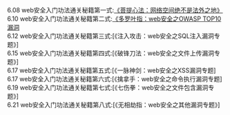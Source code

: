 
6.08 web安全入门功法通关秘籍第一式:[《菩提心法：网络空间绝不是法外之地》](https://withzz.com/live/164)  
6.10 web安全入门功法通关秘籍第二式:[《多罗叶指：web安全之OWASP TOP10漏洞](https://withzz.com/live/177)  
6.12 web安全入门功法通关秘籍第三式:[《注入攻击：web安全之SQL注入漏洞专题》]  
6.15 web安全入门功法通关秘籍第四式:[《破锋刀法：web安全之文件上传漏洞专题》]  
6.17 web安全入门功法通关秘籍第五式:[《一脉神剑：web安全之XSS漏洞专题]  
6.17 web安全入门功法通关秘籍第六式:[《擒拿手：web安全之命令执行漏洞专题]  
6.19 web安全入门功法通关秘籍第七式:[《七伤拳：web安全之文件包含漏洞专题》]  
6.21 web安全入门功法通关秘籍第八式:[《无相劫指：web安全之其他漏洞专题》]  
